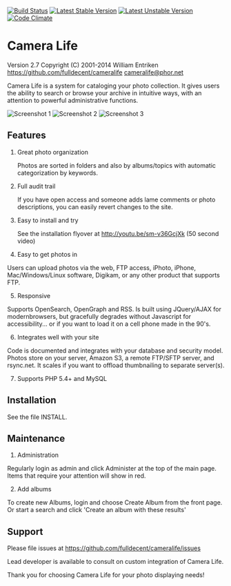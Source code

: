 [![Build Status](https://travis-ci.org/fulldecent/cameralife.png?branch=master)](https://travis-ci.org/fulldecent/cameralife) 
[![Latest Stable Version](https://poser.pugx.org/fulldecent/cameralife/v/stable.svg)](https://packagist.org/packages/fulldecent/cameralife)
[![Latest Unstable Version](https://poser.pugx.org/fulldecent/cameralife/v/unstable.svg)](https://packagist.org/packages/fulldecent/cameralife)
[![Code Climate](https://codeclimate.com/github/fulldecent/cameralife/badges/gpa.svg)](https://codeclimate.com/github/fulldecent/cameralife)

Camera Life
===========

Version 2.7
Copyright (C) 2001-2014 William Entriken
https://github.com/fulldecent/cameralife
cameralife@phor.net

Camera Life is a system for cataloging your photo collection. It gives users
the ability to search or browse your archive in intuitive ways, with an
attention to powerful administrative functions.

![Screenshot 1](http://fulldecent.github.com/cameralife/splashAssets/screenshot1.png?20140707)
![Screenshot 2](http://fulldecent.github.com/cameralife/splashAssets/screenshot2.png?20140707)
![Screenshot 3](http://fulldecent.github.com/cameralife/splashAssets/screenshot3.png?20140707)

Features
--------
1. Great photo organization

   Photos are sorted in folders and also by albums/topics with automatic
categorization by keywords.

2. Full audit trail

   If you have open access and someone adds lame comments or photo
descriptions, you can easily revert changes to the site.

3. Easy to install and try

   See the installation flyover at http://youtu.be/sm-v36GcjXk (50 second video)

4. Easy to get photos in

  Users can upload photos via the web, FTP access, iPhoto, iPhone,
Mac/Windows/Linux software, Digikam, or any other product that supports
FTP.

5. Responsive

  Supports OpenSearch, OpenGraph and RSS. Is built using JQuery/AJAX for modernbrowsers,
but gracefully degrades without Javascript for accessibility... or if you want
to load it on a cell phone made in the 90's.

6. Integrates well with your site

  Code is documented and integrates with your database and security model.
Photos store on your server, Amazon S3, a remote FTP/SFTP server, and rsync.net.
It scales if you want to offload thumbnailing to separate server(s).

7. Supports PHP 5.4+ and MySQL


Installation
------------

See the file INSTALL.


Maintenance
-----------

1. Administration

  Regularly login as admin and click Administer at the top of the main page.
Items that require your attention will show in red.

2. Add albums

  To create new Albums, login and choose Create Album from the front page. Or
start a search and click 'Create an album with these results'


Support
-------

Please file issues at https://github.com/fulldecent/cameralife/issues

Lead developer is available to consult on custom integration of Camera Life.

Thank you for choosing Camera Life for your photo displaying needs!
